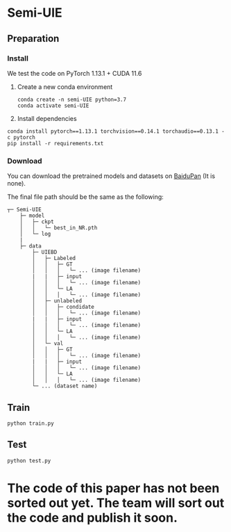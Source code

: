 # Semi-UIE

## Preparation

### Install

We test the code on PyTorch 1.13.1 + CUDA 11.6

1. Create a new conda environment

   ```
   conda create -n semi-UIE python=3.7
   conda activate semi-UIE
   ```

   

2. Install dependencies

```
conda install pytorch==1.13.1 torchvision==0.14.1 torchaudio==0.13.1 -c pytorch
pip install -r requirements.txt
```

### Download

You can download the pretrained models and datasets on  [BaiduPan]( ) (It is none).

The final file path should be the same as the following:

```
┬─ Semi-UIE
    ├─ model
    │   ├─ ckpt
  	│ 	│ 	└─ best_in_NR.pth
    │   └─ log
    |
	├─ data
    	├─ UIEBD
    	│   ├─ Labeled
    	│   │   ├─ GT
    	│   │   │   └─ ... (image filename)
    	|	|	├─ input
    	│   │   │   └─ ... (image filename)
   		│   │   └─ LA
    	│   │   │   └─ ... (image filename)
    	│   ├─ unlabeled
    	│   │   ├─ condidate
    	│   │   │   └─ ... (image filename)
    	|	|	├─ input
    	│   │   │   └─ ... (image filename)
   		│   │   └─ LA
    	│   │   │   └─ ... (image filename)
    	│   └─ val
    	│   │   ├─ GT
    	│   │   │   └─ ... (image filename)
    	|	|	├─ input
    	│   │   │   └─ ... (image filename)
   		│   │   └─ LA
    	│   │   │   └─ ... (image filename)
    	└─ ... (dataset name)
```



## Train

```
python train.py
```

## Test

```
python test.py
```



The code of this paper has not been sorted out yet. The team will sort out the code and publish it soon.
=======
